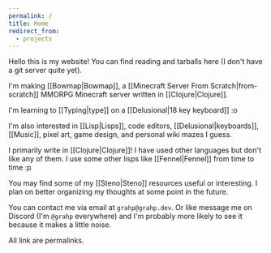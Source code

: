 ```yaml
---
permalink: /
title: Home
redirect_from:
  - projects
---
```

Hello this is my website! You can find reading and tarballs here (I don't have a git server quite yet).

I'm making [[Bowmap|Bowmap]], a [[Minecraft Server From Scratch|from-scratch]] MMORPG Minecraft server written in [[Clojure|Clojure]].

I'm learning to [[Typing|type]] on a [[Delusional|18 key keyboard]] :o

I'm also interested in [[Lisp|Lisps]], code editors, [[Delusional|keyboards]], [[Music]], pixel art, game design, and personal wiki mazes I guess.

I primarily write in [[Clojure|Clojure]]! I have used other languages but don't like any of them. I use some other lisps like [[Fennel|Fennel]] from time to time :p

You may find some of my [[Steno|Steno]] resources useful or interesting. I plan on better organizing my thoughts at some point in the future.

You can contact me via email at `grahp@grahp.dev`. Or like message me on Discord (I'm `@grahp` everywhere) and I'm probably more likely to see it because it makes a little noise.

All link are permalinks.
